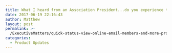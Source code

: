 ```yaml
---
title: What I heard from an Association President...do you experience the same?
date: 2017-06-19 22:16:43
author: Matthew
layout: post
permalink: >-
  /ExecutiveMatters/quick-status-view-online-email-members-and-more-process-pa-updates/
categories:
  - Product Updates
---
```

